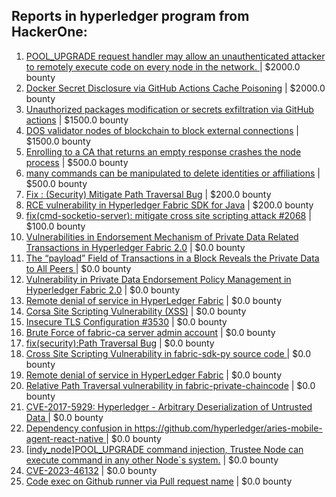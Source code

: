 ## Reports in hyperledger program from HackerOne:
1. [POOL_UPGRADE request handler may allow an unauthenticated attacker to remotely execute code on every node in the network. ](https://hackerone.com/reports/1705717) | $2000.0 bounty
2. [Docker Secret Disclosure via GitHub Actions Cache Poisoning](https://hackerone.com/reports/2410111) | $2000.0 bounty
3. [Unauthorized packages modification or secrets exfiltration via GitHub actions](https://hackerone.com/reports/1548870) | $1500.0 bounty
4. [DOS validator nodes of blockchain to block external connections](https://hackerone.com/reports/1695472) | $1500.0 bounty
5. [Enrolling to a CA that returns an empty response crashes the node process](https://hackerone.com/reports/506412) | $500.0 bounty
6. [many commands can be manipulated to delete identities or affiliations](https://hackerone.com/reports/348090) | $500.0 bounty
7. [Fix : (Security) Mitigate Path Traversal Bug](https://hackerone.com/reports/1635321) | $200.0 bounty
8. [RCE vulnerability in Hyperledger Fabric SDK for Java](https://hackerone.com/reports/801370) | $200.0 bounty
9. [fix(cmd-socketio-server): mitigate cross site scripting attack #2068](https://hackerone.com/reports/1638984) | $100.0 bounty
10. [Vulnerabilities in Endorsement Mechanism of Private Data Related Transactions in Hyperledger Fabric 2.0](https://hackerone.com/reports/951623) | $0.0 bounty
11. [The “payload” Field of Transactions in a Block Reveals the Private Data to All Peers ](https://hackerone.com/reports/962705) | $0.0 bounty
12. [Vulnerability in Private Data Endorsement Policy Management in Hyperledger Fabric 2.0](https://hackerone.com/reports/926222) | $0.0 bounty
13. [Remote denial of service in  HyperLedger Fabric](https://hackerone.com/reports/1604951) | $0.0 bounty
14. [Corsa Site Scripting Vulnerability (XSS)](https://hackerone.com/reports/1650210) | $0.0 bounty
15. [Insecure TLS Configuration #3530](https://hackerone.com/reports/1639423) | $0.0 bounty
16. [Brute Force of fabric-ca server admin account](https://hackerone.com/reports/411364) | $0.0 bounty
17. [fix(security):Path Traversal Bug](https://hackerone.com/reports/1664244) | $0.0 bounty
18. [Cross Site Scripting Vulnerability in fabric-sdk-py source code ](https://hackerone.com/reports/1670187) | $0.0 bounty
19. [Remote denial of service in HyperLedger Fabric](https://hackerone.com/reports/1635854) | $0.0 bounty
20. [Relative Path Traversal vulnerability in fabric-private-chaincode](https://hackerone.com/reports/1690377) | $0.0 bounty
21. [CVE-2017-5929: Hyperledger - Arbitrary Deserialization of Untrusted Data ](https://hackerone.com/reports/1739099) | $0.0 bounty
22. [Dependency confusion in https://github.com/hyperledger/aries-mobile-agent-react-native ](https://hackerone.com/reports/1763343) | $0.0 bounty
23. [[indy_node]POOL_UPGRADE command injection, Trustee Node can execute command in any other Node`s system.](https://hackerone.com/reports/1859592) | $0.0 bounty
24. [CVE-2023-46132](https://hackerone.com/reports/2255968) | $0.0 bounty
25. [Code exec on Github runner via Pull request name](https://hackerone.com/reports/2471956) | $0.0 bounty